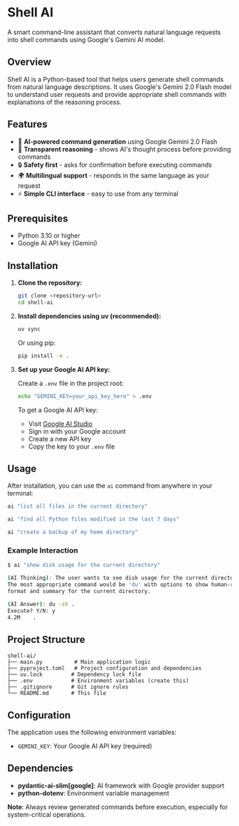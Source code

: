 # Shell AI

A smart command-line assistant that converts natural language requests into shell commands using Google's Gemini AI model.

## Overview

Shell AI is a Python-based tool that helps users generate shell commands from natural language descriptions. It uses Google's Gemini 2.0 Flash model to understand user requests and provide appropriate shell commands with explanations of the reasoning process.

## Features

- 🤖 **AI-powered command generation** using Google Gemini 2.0 Flash
- 🧠 **Transparent reasoning** - shows AI's thought process before providing commands
- 🔒 **Safety first** - asks for confirmation before executing commands
- 🌍 **Multilingual support** - responds in the same language as your request
- ⚡ **Simple CLI interface** - easy to use from any terminal

## Prerequisites

- Python 3.10 or higher
- Google AI API key (Gemini)

## Installation

1. **Clone the repository:**
   ```bash
   git clone <repository-url>
   cd shell-ai
   ```

2. **Install dependencies using uv (recommended):**
   ```bash
   uv sync
   ```

   Or using pip:
   ```bash
   pip install -e .
   ```

3. **Set up your Google AI API key:**
   
   Create a `.env` file in the project root:
   ```bash
   echo "GEMINI_KEY=your_api_key_here" > .env
   ```

   To get a Google AI API key:
   - Visit [Google AI Studio](https://aistudio.google.com/)
   - Sign in with your Google account
   - Create a new API key
   - Copy the key to your `.env` file

## Usage

After installation, you can use the `ai` command from anywhere in your terminal:

```bash
ai "list all files in the current directory"
```

```bash
ai "find all Python files modified in the last 7 days"
```

```bash
ai "create a backup of my home directory"
```

### Example Interaction

```bash
$ ai "show disk usage for the current directory"

(AI Thinking): The user wants to see disk usage for the current directory. 
The most appropriate command would be 'du' with options to show human-readable 
format and summary for the current directory.

(AI Answer): du -sh .
Execute? Y/N: y
4.2M    .
```


## Project Structure

```
shell-ai/
├── main.py          # Main application logic
├── pyproject.toml   # Project configuration and dependencies
├── uv.lock         # Dependency lock file
├── .env            # Environment variables (create this)
├── .gitignore      # Git ignore rules
└── README.md       # This file
```

## Configuration

The application uses the following environment variables:

- `GEMINI_KEY`: Your Google AI API key (required)

## Dependencies

- **pydantic-ai-slim[google]**: AI framework with Google provider support
- **python-dotenv**: Environment variable management

**Note**: Always review generated commands before execution, especially for system-critical operations.
